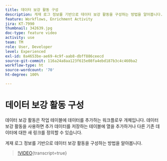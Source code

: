```yaml
---
title: 데이터 보강 활동 구성
description: 게재 로그 정보를 기반으로 데이터 보강 활동을 구성하는 방법을 알아봅니다.
feature: Workflows, Enrichment Activity
jira: KT-7990
thumbnail: 342639.jpg
doc-type: feature video
activity: use
team: TM
role: User, Developer
level: Experienced
exl-id: 8a4653be-ae69-4c9f-aab8-dbff886ceecd
source-git-commit: 116a24a8aa123f615e08fa4ebd187b3c4c460ba2
workflow-type: ht
source-wordcount: '70'
ht-degree: 100%

---
```


# 데이터 보강 활동 구성

데이터 보강 활동은 작업 테이블에 데이터를 추가하는 워크플로우 개체입니다. 데이터 보강 활동을 사용하면 추가 데이터를 저장하는 테이블에 열을 추가하거나 다른 기존 데이터에 대한 새 링크를 정의할 수 있습니다.

게재 로그 정보를 기반으로 데이터 보강 활동을 구성하는 방법을 알아봅니다.

>[!VIDEO](https://video.tv.adobe.com/v/342639?quality=12&learn=on){transcript=true}
